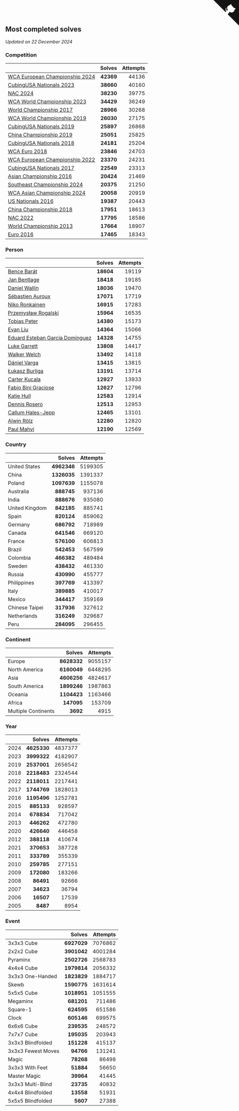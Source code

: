 ## Most completed solves

*Updated on 22 December 2024*


### Competition

|  | Solves | Attempts |
| :--- | ---: | ---: |
| [WCA European Championship 2024](https://www.worldcubeassociation.org/competitions/Euro2024) | **42369** | 44136 |
| [CubingUSA Nationals 2023](https://www.worldcubeassociation.org/competitions/CubingUSANationals2023) | **38660** | 40160 |
| [NAC 2024](https://www.worldcubeassociation.org/competitions/NAC2024) | **38230** | 39775 |
| [WCA World Championship 2023](https://www.worldcubeassociation.org/competitions/WC2023) | **34429** | 36249 |
| [World Championship 2017](https://www.worldcubeassociation.org/competitions/WC2017) | **28966** | 30268 |
| [WCA World Championship 2019](https://www.worldcubeassociation.org/competitions/WC2019) | **26030** | 27175 |
| [CubingUSA Nationals 2019](https://www.worldcubeassociation.org/competitions/CubingUSANationals2019) | **25897** | 26868 |
| [China Championship 2019](https://www.worldcubeassociation.org/competitions/ChinaChampionship2019) | **25051** | 25825 |
| [CubingUSA Nationals 2018](https://www.worldcubeassociation.org/competitions/CubingUSANationals2018) | **24181** | 25204 |
| [WCA Euro 2018](https://www.worldcubeassociation.org/competitions/Euro2018) | **23846** | 24703 |
| [WCA European Championship 2022](https://www.worldcubeassociation.org/competitions/Euro2022) | **23370** | 24231 |
| [CubingUSA Nationals 2017](https://www.worldcubeassociation.org/competitions/CubingUSANationals2017) | **22549** | 23313 |
| [Asian Championship 2016](https://www.worldcubeassociation.org/competitions/AsianChampionship2016) | **20424** | 21469 |
| [Southeast Championship 2024](https://www.worldcubeassociation.org/competitions/SoutheastChampionship2024) | **20375** | 21250 |
| [WCA Asian Championship 2024](https://www.worldcubeassociation.org/competitions/RubiksWCAAsianChampionship2024) | **20058** | 20919 |
| [US Nationals 2016](https://www.worldcubeassociation.org/competitions/USNationals2016) | **19387** | 20443 |
| [China Championship 2018](https://www.worldcubeassociation.org/competitions/ChinaChampionship2018) | **17951** | 18613 |
| [NAC 2022](https://www.worldcubeassociation.org/competitions/NAC2022) | **17795** | 18586 |
| [World Championship 2013](https://www.worldcubeassociation.org/competitions/WC2013) | **17664** | 18907 |
| [Euro 2016](https://www.worldcubeassociation.org/competitions/Euro2016) | **17465** | 18343 |

### Person

|  | Solves | Attempts |
| :--- | ---: | ---: |
| [Bence Barát](https://www.worldcubeassociation.org/persons/2008BARA01) | **18604** | 19119 |
| [Jan Bentlage](https://www.worldcubeassociation.org/persons/2010BENT01) | **18418** | 19185 |
| [Daniel Wallin](https://www.worldcubeassociation.org/persons/2013WALL03) | **18036** | 19470 |
| [Sébastien Auroux](https://www.worldcubeassociation.org/persons/2008AURO01) | **17071** | 17719 |
| [Niko Ronkainen](https://www.worldcubeassociation.org/persons/2010RONK01) | **16915** | 17283 |
| [Przemysław Rogalski](https://www.worldcubeassociation.org/persons/2013ROGA02) | **15964** | 16535 |
| [Tobias Peter](https://www.worldcubeassociation.org/persons/2014PETE03) | **14380** | 15173 |
| [Evan Liu](https://www.worldcubeassociation.org/persons/2009LIUE01) | **14364** | 15066 |
| [Eduard Esteban García Domínguez](https://www.worldcubeassociation.org/persons/2011EDUA01) | **14328** | 14755 |
| [Luke Garrett](https://www.worldcubeassociation.org/persons/2017GARR05) | **13808** | 14417 |
| [Walker Welch](https://www.worldcubeassociation.org/persons/2011WELC01) | **13492** | 14118 |
| [Dániel Varga](https://www.worldcubeassociation.org/persons/2008VARG01) | **13415** | 13815 |
| [Łukasz Burliga](https://www.worldcubeassociation.org/persons/2013BURL01) | **13191** | 13714 |
| [Carter Kucala](https://www.worldcubeassociation.org/persons/2015KUCA01) | **12927** | 13933 |
| [Fabio Bini Graciose](https://www.worldcubeassociation.org/persons/2010GRAC02) | **12627** | 12796 |
| [Katie Hull](https://www.worldcubeassociation.org/persons/2010HULL01) | **12583** | 12914 |
| [Dennis Rosero](https://www.worldcubeassociation.org/persons/2010ROSE03) | **12513** | 12953 |
| [Callum Hales-Jepp](https://www.worldcubeassociation.org/persons/2012HALE01) | **12465** | 13101 |
| [Alwin Rölz](https://www.worldcubeassociation.org/persons/2016ROLZ01) | **12280** | 12820 |
| [Paul Mahvi](https://www.worldcubeassociation.org/persons/2012MAHV01) | **12190** | 12569 |

### Country

|  | Solves | Attempts |
| :--- | ---: | ---: |
| United States | **4962346** | 5199305 |
| China | **1326035** | 1391337 |
| Poland | **1097639** | 1155078 |
| Australia | **888745** | 937136 |
| India | **888676** | 935080 |
| United Kingdom | **842185** | 885741 |
| Spain | **820124** | 859062 |
| Germany | **686792** | 718989 |
| Canada | **641546** | 669120 |
| France | **576100** | 606813 |
| Brazil | **542453** | 567599 |
| Colombia | **466382** | 489484 |
| Sweden | **438432** | 461330 |
| Russia | **430990** | 455777 |
| Philippines | **397769** | 413397 |
| Italy | **389885** | 410017 |
| Mexico | **344417** | 359169 |
| Chinese Taipei | **317936** | 327612 |
| Netherlands | **316249** | 329687 |
| Peru | **284095** | 296455 |

### Continent

|  | Solves | Attempts |
| :--- | ---: | ---: |
| Europe | **8628332** | 9055157 |
| North America | **6160049** | 6448295 |
| Asia | **4606256** | 4824617 |
| South America | **1899246** | 1987863 |
| Oceania | **1104423** | 1163466 |
| Africa | **147095** | 153709 |
| Multiple Continents | **3692** | 4915 |

### Year

|  | Solves | Attempts |
| :--- | ---: | ---: |
| 2024 | **4625330** | 4837377 |
| 2023 | **3999322** | 4182907 |
| 2019 | **2537001** | 2656542 |
| 2018 | **2218483** | 2324544 |
| 2022 | **2118011** | 2217441 |
| 2017 | **1744769** | 1828013 |
| 2016 | **1195496** | 1252781 |
| 2015 | **885133** | 928597 |
| 2014 | **678834** | 717042 |
| 2013 | **446262** | 472780 |
| 2020 | **426640** | 446458 |
| 2012 | **388118** | 410674 |
| 2021 | **370653** | 387728 |
| 2011 | **333789** | 355339 |
| 2010 | **259785** | 277151 |
| 2009 | **172080** | 183266 |
| 2008 | **86491** | 92666 |
| 2007 | **34623** | 36794 |
| 2006 | **16507** | 17539 |
| 2005 | **8487** | 8954 |

### Event

|  | Solves | Attempts |
| :--- | ---: | ---: |
| 3x3x3 Cube | **6927029** | 7076862 |
| 2x2x2 Cube | **3901042** | 4001284 |
| Pyraminx | **2502726** | 2568783 |
| 4x4x4 Cube | **1979814** | 2056332 |
| 3x3x3 One-Handed | **1823829** | 1884717 |
| Skewb | **1590775** | 1631614 |
| 5x5x5 Cube | **1018951** | 1051555 |
| Megaminx | **681201** | 711486 |
| Square-1 | **624595** | 651586 |
| Clock | **605146** | 699575 |
| 6x6x6 Cube | **239535** | 248572 |
| 7x7x7 Cube | **195035** | 203943 |
| 3x3x3 Blindfolded | **151228** | 415137 |
| 3x3x3 Fewest Moves | **94766** | 131241 |
| Magic | **78268** | 86498 |
| 3x3x3 With Feet | **51884** | 56650 |
| Master Magic | **39964** | 41445 |
| 3x3x3 Multi-Blind | **23735** | 40832 |
| 4x4x4 Blindfolded | **13558** | 51931 |
| 5x5x5 Blindfolded | **5607** | 27388 |


<a href="https://github.com/jonatanklosko/wca_statistics" class="github-corner" aria-label="View source on Github"><svg width="80" height="80" viewBox="0 0 250 250" style="fill:#151513; color:#fff; position: absolute; top: 0; border: 0; right: 0;" aria-hidden="true"><path d="M0,0 L115,115 L130,115 L142,142 L250,250 L250,0 Z"></path><path d="M128.3,109.0 C113.8,99.7 119.0,89.6 119.0,89.6 C122.0,82.7 120.5,78.6 120.5,78.6 C119.2,72.0 123.4,76.3 123.4,76.3 C127.3,80.9 125.5,87.3 125.5,87.3 C122.9,97.6 130.6,101.9 134.4,103.2" fill="currentColor" style="transform-origin: 130px 106px;" class="octo-arm"></path><path d="M115.0,115.0 C114.9,115.1 118.7,116.5 119.8,115.4 L133.7,101.6 C136.9,99.2 139.9,98.4 142.2,98.6 C133.8,88.0 127.5,74.4 143.8,58.0 C148.5,53.4 154.0,51.2 159.7,51.0 C160.3,49.4 163.2,43.6 171.4,40.1 C171.4,40.1 176.1,42.5 178.8,56.2 C183.1,58.6 187.2,61.8 190.9,65.4 C194.5,69.0 197.7,73.2 200.1,77.6 C213.8,80.2 216.3,84.9 216.3,84.9 C212.7,93.1 206.9,96.0 205.4,96.6 C205.1,102.4 203.0,107.8 198.3,112.5 C181.9,128.9 168.3,122.5 157.7,114.1 C157.9,116.9 156.7,120.9 152.7,124.9 L141.0,136.5 C139.8,137.7 141.6,141.9 141.8,141.8 Z" fill="currentColor" class="octo-body"></path></svg></a><style>.github-corner:hover .octo-arm{animation:octocat-wave 560ms ease-in-out}@keyframes octocat-wave{0%,100%{transform:rotate(0)}20%,60%{transform:rotate(-25deg)}40%,80%{transform:rotate(10deg)}}@media (max-width:500px){.github-corner:hover .octo-arm{animation:none}.github-corner .octo-arm{animation:octocat-wave 560ms ease-in-out}}</style>
